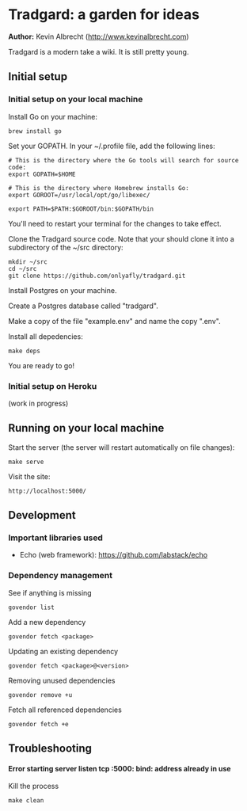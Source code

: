 # Tradgard: a garden for ideas

**Author:** Kevin Albrecht (http://www.kevinalbrecht.com)

Tradgard is a modern take a wiki. It is still pretty young.

## Initial setup

### Initial setup on your local machine

Install Go on your machine:

    brew install go

Set your GOPATH. In your ~/.profile file, add the following lines:

    # This is the directory where the Go tools will search for source code:
    export GOPATH=$HOME

    # This is the directory where Homebrew installs Go:
    export GOROOT=/usr/local/opt/go/libexec/

    export PATH=$PATH:$GOROOT/bin:$GOPATH/bin

You'll need to restart your terminal for the changes to take effect.

Clone the Tradgard source code. Note that your should clone it into a subdirectory of the ~/src directory:

    mkdir ~/src
    cd ~/src
    git clone https://github.com/onlyafly/tradgard.git

Install Postgres on your machine.

Create a Postgres database called "tradgard".

Make a copy of the file "example.env" and name the copy ".env".

Install all depedencies:

    make deps

You are ready to go!

### Initial setup on Heroku

(work in progress)

## Running on your local machine

Start the server (the server will restart automatically on file changes):

    make serve

Visit the site:

    http://localhost:5000/

## Development

### Important libraries used

* Echo (web framework): https://github.com/labstack/echo

### Dependency management

See if anything is missing

    govendor list

Add a new dependency

    govendor fetch <package>

Updating an existing dependency

    govendor fetch <package>@<version>

Removing unused dependencies

    govendor remove +u

Fetch all referenced dependencies

    govendor fetch +e


## Troubleshooting

#### Error starting server listen tcp :5000: bind: address already in use

Kill the process

    make clean
